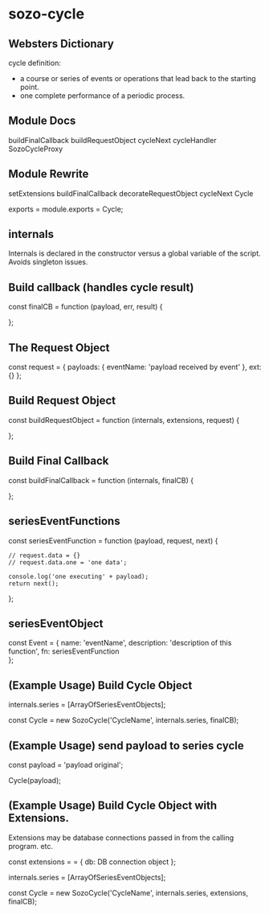 # sozo-cycle

## Websters Dictionary

cycle definition:
* a course or series of events or operations that
  lead back to the starting point.
* one complete performance of a periodic process.

## Module Docs

buildFinalCallback
buildRequestObject
cycleNext
cycleHandler
SozoCycleProxy

## Module Rewrite

setExtensions
buildFinalCallback
decorateRequestObject
cycleNext
Cycle

exports = module.exports = Cycle;

## internals 
Internals is declared in the constructor versus
a global variable of the script. Avoids singleton issues. 

## Build callback (handles cycle result)

const finalCB = function (payload, err, result) {

};

## The Request Object

const request = {
    payloads: { eventName: 'payload received by event' },
    ext: {}
};

## Build Request Object

const buildRequestObject = function (internals, extensions, request) {

};

## Build Final Callback 

const buildFinalCallback = function (internals, finalCB) {

};

## seriesEventFunctions

const seriesEventFunction = function (payload, request, next) {

    // request.data = {}
    // request.data.one = 'one data';

    console.log('one executing' + payload);
    return next();
};

## seriesEventObject

const Event = {
    name: 'eventName',
    description: 'description of this function',
    fn: seriesEventFunction  
};

## (Example Usage) Build Cycle Object

internals.series = [ArrayOfSeriesEventObjects];

const Cycle = new SozoCycle('CycleName', internals.series, finalCB);

## (Example Usage) send payload to series cycle

const payload = 'payload original';

Cycle(payload);

## (Example Usage) Build Cycle Object with Extensions.

Extensions may be database connections passed in from
the calling program. etc.

const extensions = = {
    db: DB connection object
};

internals.series = [ArrayOfSeriesEventObjects];

const Cycle = new SozoCycle('CycleName', internals.series, extensions, finalCB);

